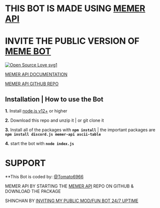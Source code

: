 # THIS BOT IS MADE USING [MEMER API](https://www.npmjs.com/package/memer-api)

# INVITE THE PUBLIC VERSION OF [MEME BOT](https://discord.com/api/oauth2/authorize?client_id=830476826413498478&permissions=8&scope=bot%20applications.commands)

[![Open Source Love svg1](https://badges.frapsoft.com/os/v1/open-source.svg?v=103)](https://www.npmjs.com/package/memer-api)



[MEMER API DOCUMENTATION](https://memer-api.js.org/)


[MEMER API GITHUB REPO](https://github.com/shinchanOP/memer-api)

## Installation | How to use the Bot

**1.** Install [node.js v12+](https://nodejs.org/api/cli.html#cli_unhandled_rejections_mode) or higher

**2.** Download this repo and unzip it | or git clone it

**3.** Install all of the packages with **`npm install`** | the important packages are **`npm install discord.js memer-api ascii-table`**

**4.** start the bot with **`node index.js`**

# SUPPORT

**This Bot is coded by: [@Tomato6966](https://github.com/Tomato6966)

MEMER API
BY STARTING THE [MEMER API](https://www.npmjs.com/package/memer-api) REPO ON GITHUB & DOWNLOAD THE PACKAGE

SHINCHAN
BY [INVITING MY PUBLIC MOD/FUN BOT 24/7 UPTIME](https://discord.com/oauth2/authorize?client_id=687257316151656485&permissions=8&scope=bot)
